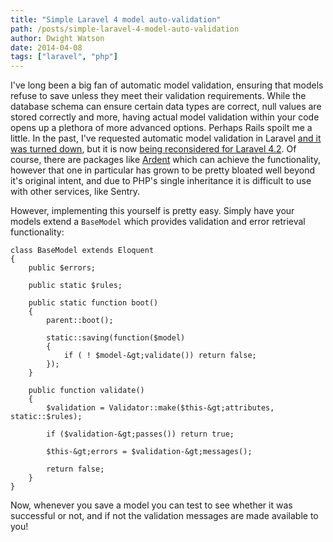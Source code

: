 ```yaml
---
title: "Simple Laravel 4 model auto-validation"
path: /posts/simple-laravel-4-model-auto-validation
author: Dwight Watson
date: 2014-04-08
tags: ["laravel", "php"]
---
```


I&#039;ve long been a big fan of automatic model validation, ensuring that models refuse to save unless they meet their validation requirements. While the database schema can ensure certain data types are correct, null values are stored correctly and more, having actual model validation within your code opens up a plethora of more advanced options. Perhaps Rails spoilt me a little. In the past, I&#039;ve requested automatic model validation in Laravel [and it was turned down](https://github.com/laravel/framework/issues/1169), but it is now [being reconsidered for Laravel 4.2](https://github.com/laravel/framework/issues/3751). Of course, there are packages like [Ardent](https://github.com/laravelbook/ardent) which can achieve the functionality, however that one in particular has grown to be pretty bloated well beyond it&#039;s original intent, and due to PHP&#039;s single inheritance it is difficult to use with other services, like Sentry.

However, implementing this yourself is pretty easy. Simply have your models extend a `BaseModel` which provides validation and error retrieval functionality:

	class BaseModel extends Eloquent
	{
		public $errors;
		
		public static $rules;
		
		public static function boot()
		{
			parent::boot();
			
			static::saving(function($model)
			{
				if ( ! $model-&gt;validate()) return false;
			});
		}
		
		public function validate()
		{
			$validation = Validator::make($this-&gt;attributes, static::$rules);
			
			if ($validation-&gt;passes()) return true;
			
			$this-&gt;errors = $validation-&gt;messages();
			
			return false;
		}
	}
	
Now, whenever you save a model you can test to see whether it was successful or not, and if not the validation messages are made available to you!
